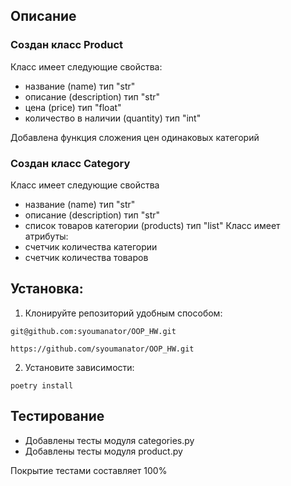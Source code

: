 ## Описание
### Создан класс Product
Класс имеет следующие свойства:
* название (name) тип "str"
* описание (description) тип "str"
* цена (price) тип "float"
* количество в наличии (quantity) тип "int"

Добавлена функция сложения цен одинаковых категорий
### Создан класс Category
Класс имеет следующие свойства
* название (name) тип "str"
* описание (description) тип "str"
* список товаров категории (products) тип "list"
Класс имеет атрибуты:
* счетчик количества категории
* счетчик количества товаров

## Установка:

1. Клонируйте репозиторий удобным способом:
```
git@github.com:syoumanator/OOP_HW.git
```
```
https://github.com/syoumanator/OOP_HW.git
```

2. Установите зависимости:
```
poetry install
```


## Тестирование
* Добавлены тесты модуля categories.py
* Добавлены тесты модуля product.py

Покрытие тестами составляет 100%

